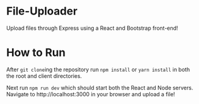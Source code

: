 # File-Uploader
Upload files through Express using a React and Bootstrap front-end!

# How to Run
After ```git clone```ing the repository run ```npm install``` or ```yarn install``` in both the root and client directories. 

Next run ```npm run dev``` which should start both the React and Node servers. 
Navigate to http://localhost:3000 in your browser and upload a file!
